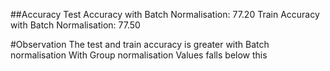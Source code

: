 ##Accuracy
Test Accuracy with Batch Normalisation: 77.20
Train Accuracy with Batch Normalisation: 77.50

#Observation
The test and train accuracy is greater with Batch normalisation
With Group normalisation Values falls below this
